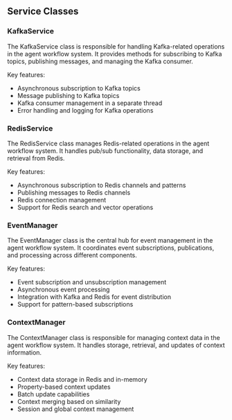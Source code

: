 ## Service Classes

### KafkaService

The KafkaService class is responsible for handling Kafka-related operations in the agent workflow system. It provides methods for subscribing to Kafka topics, publishing messages, and managing the Kafka consumer.

Key features:
- Asynchronous subscription to Kafka topics
- Message publishing to Kafka topics
- Kafka consumer management in a separate thread
- Error handling and logging for Kafka operations

### RedisService

The RedisService class manages Redis-related operations in the agent workflow system. It handles pub/sub functionality, data storage, and retrieval from Redis.

Key features:
- Asynchronous subscription to Redis channels and patterns
- Publishing messages to Redis channels
- Redis connection management
- Support for Redis search and vector operations

### EventManager

The EventManager class is the central hub for event management in the agent workflow system. It coordinates event subscriptions, publications, and processing across different components.

Key features:
- Event subscription and unsubscription management
- Asynchronous event processing
- Integration with Kafka and Redis for event distribution
- Support for pattern-based subscriptions

### ContextManager

The ContextManager class is responsible for managing context data in the agent workflow system. It handles storage, retrieval, and updates of context information.

Key features:
- Context data storage in Redis and in-memory
- Property-based context updates
- Batch update capabilities
- Context merging based on similarity
- Session and global context management
